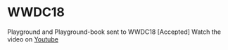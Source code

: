 # WWDC18
Playground and Playground-book sent to WWDC18 [Accepted]
Watch the video on [Youtube](https://www.youtube.com/watch?v=QkqDQUVv5VQ)
